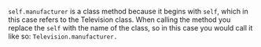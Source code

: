 `self.manufacturer` is a class method because it begins with `self`, which in this case
refers to the Television class. When calling the method you replace the `self` with the
name of the class, so in this case you would call it like so: `Television.manufacturer.`